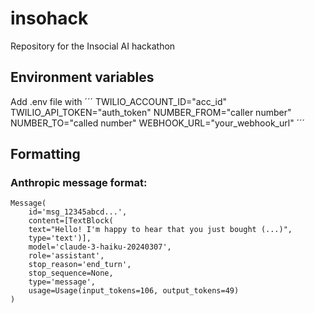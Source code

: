 # insohack
Repository for the Insocial AI hackathon

## Environment variables
Add .env file with
´´´
TWILIO_ACCOUNT_ID="acc_id"
TWILIO_API_TOKEN="auth_token"
NUMBER_FROM="caller number"
NUMBER_TO="called number"
WEBHOOK_URL="your_webhook_url"
´´´
## Formatting
### Anthropic message format:
```
Message(
    id='msg_12345abcd...',
    content=[TextBlock(
    text="Hello! I'm happy to hear that you just bought (...)",
    type='text')],
    model='claude-3-haiku-20240307',
    role='assistant',
    stop_reason='end_turn',
    stop_sequence=None,
    type='message',
    usage=Usage(input_tokens=106, output_tokens=49)
)
```

